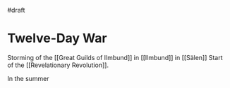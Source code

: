 #draft 
# Twelve-Day War

Storming of the [[Great Guilds of Ilmbund]] in [[Ilmbund]] in [[Sälen]]
Start of the [[Revelationary Revolution]].

In the summer
